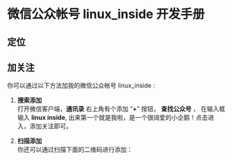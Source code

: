 # 微信公众帐号 linux_inside 开发手册

## 定位

## 加关注
你可以通过以下方法加我的微信公众帐号 linux_inside :

1. **搜索添加**     
打开微信客户端，**通讯录** 右上角有个添加 “**+**” 按钮， **查找公众号** ， 在输入框输入 **linux inside**, 出来第一个就是我啦，是一个很阔爱的小企鹅！点击进入，添加关注即可。



2. **扫描添加**    
你还可以通过扫描下面的二维码进行添加：

